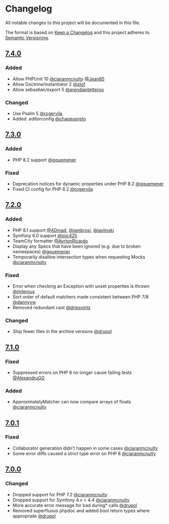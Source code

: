 # Changelog
All notable changes to this project will be documented in this file.

The format is based on [Keep a Changelog](http://keepachangelog.com/en/1.0.0/)
and this project adheres to [Semantic Versioning](http://semver.org/spec/v2.0.0.html).

## [7.4.0]

### Added
 - Allow PHPUnit 10 [@ciaranmcnulty](https://github.com/ciaranmcnulty) [@Jean85](https://github.com/Jean85)
 - Allow Doctrine/instantiator 2 [@stof](https://github.com/stof)
 - Allow sebastian/export 5 [@arendjantetteroo](https://github.com/arendjantetteroo)

### Changed
 - Use Psalm 5 [@rogervila](https://github.com/rogervila)
 - Added .editorconfig [@chapeupreto](https://github.com/chapeupreto)

## [7.3.0]

### Added
 - PHP 8.2 support [@gquemener](https://github.com/gquemener)

### Fixed
 - Deprecation notices for dynamic properties under PHP 8.2 [@gquemener](https://github.com/gquemener)
 - Fixed CI config for PHP 8.2 [@rogervila](https://github.com/rogervila)

## [7.2.0]

### Added
 - PHP 8.1 support [@ADmad](https://github.com/ADmad), [@iambrosi](https://github.com/iambrosi), [@jaylinski](https://github.com/jaylinski)
 - Symfony 6.0 support [@loic425](https://github.com/ADmad)
 - TeamCity formatter [@AyrtonRicardo](https://github.com/AyrtonRicardo)
 - Display any Specs that have been ignored (e.g. due to broken namespaces) [@gquemener](https://github.com/gquemener)
 - Temporarily disallow intersection types when requesting Mocks [@ciaranmcnulty](https://github.com/ciaranmcnulty)

### Fixed
 - Error when checking an Exception with unset properties is thrown [@jmleroux](https://github.com/jmleroux)
 - Sort order of default matchers made consistent between PHP 7/8 [@dannyvw](https://github.com/dannyvw)
 - Removed redundant cast [@driesvints](https://github.com/drupol)

### Changed
 - Ship fewer files in the archive versions [@drupol](https://github.com/drupol)

## [7.1.0]
### Fixed
- Suppressed errors on PHP 8 no longer cause failing tests [@AlexandruGG](https://github.com/AlexandruGG)

### Added
- ApproximatelyMatcher can now compare arrays of floats [@ciaranmcnulty](https://github.com/ciaranmcnulty)

## [7.0.1]
### Fixed
- Collaborator generation didn't happen in some cases [@ciaranmcnulty](https://github.com/ciaranmcnulty)
- Some error diffs caused a strict type error on PHP 8 [@ciaranmcnulty](https://github.com/ciaranmcnulty)

## [7.0.0]

### Changed
 - Dropped support for PHP 7.2 [@ciaranmcnulty](https://github.com/ciaranmcnulty)
 - Dropped support for Symfony 4.x < 4.4 [@ciaranmcnulty](https://github.com/ciaranmcnulty)
 - More accurate error message for bad during* calls [@drupol](https://github.com/drupol)
 - Removed superfluous phpdoc and added bool return types where appropriate [@drupol](https://github.com/drupol)

[7.4.0]: https://github.com/phpspec/phpspec/compare/7.3.0...7.4.0
[7.3.0]: https://github.com/phpspec/phpspec/compare/7.2.0...7.3.0
[7.2.0]: https://github.com/phpspec/phpspec/compare/7.1.0...7.2.0
[7.1.0]: https://github.com/phpspec/phpspec/compare/7.0.1...7.1.0
[7.0.1]: https://github.com/phpspec/phpspec/compare/7.0.0...7.0.1
[7.0.0]: https://github.com/phpspec/phpspec/compare/6.2.2...7.0.0
